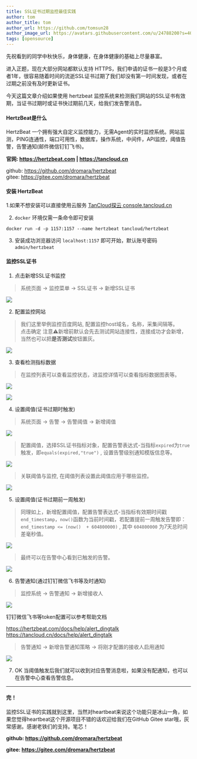 ```yaml
---
title: SSL证书过期监控最佳实践
author: tom  
author_title: tom   
author_url: https://github.com/tomsun28  
author_image_url: https://avatars.githubusercontent.com/u/24788200?s=400&v=4  
tags: [opensource]  
---
```


先祝看到的同学中秋快乐，身体健康，在身体健康的基础上尽量暴富。

进入正题，现在大部分网站都默认支持 HTTPS，我们申请的证书一般是3个月或者1年，很容易随着时间的流逝SSL证书过期了我们却没有第一时间发现，或者在过期之前没有及时更新证书。

今天这篇文章介绍如果使用 hertzbeat 监控系统来检测我们网站的SSL证书有效期，当证书过期时或证书快过期前几天，给我们发告警消息。

#### HertzBeat是什么

HertzBeat 一个拥有强大自定义监控能力，无需Agent的实时监控系统。网站监测，PING连通性，端口可用性，数据库，操作系统，中间件，API监控，阈值告警，告警通知(邮件微信钉钉飞书)。

**官网: https://hertzbeat.com | https://tancloud.cn**

github: https://github.com/dromara/hertzbeat    
gitee: https://gitee.com/dromara/hertzbeat

#### 安装 HertzBeat

1.如果不想安装可以直接使用云服务 [TanCloud探云 console.tancloud.cn](https://console.tancloud.cn)

2. `docker` 环境仅需一条命令即可安装

`docker run -d -p 1157:1157 --name hertzbeat tancloud/hertzbeat`

3. 安装成功浏览器访问 `localhost:1157` 即可开始，默认账号密码 `admin/hertzbeat`

#### 监控SSL证书

1. 点击新增SSL证书监控

> 系统页面 -> 监控菜单 -> SSL证书 -> 新增SSL证书


![](https://p3-juejin.byteimg.com/tos-cn-i-k3u1fbpfcp/bd53f343a5b54feab62e71458d076441~tplv-k3u1fbpfcp-zoom-1.image)

2. 配置监控网站

> 我们这里举例监控百度网站, 配置监控host域名，名称，采集间隔等。    
> 点击确定 注意⚠️新增前默认会先去测试网站连接性，连接成功才会新增，当然也可以把**是否测试**按钮置灰。

![](https://p3-juejin.byteimg.com/tos-cn-i-k3u1fbpfcp/ad1154670648413bb82c8bdeb5b13609~tplv-k3u1fbpfcp-zoom-1.image)

3. 查看检测指标数据

> 在监控列表可以查看监控状态，进监控详情可以查看指标数据图表等。


![](https://p3-juejin.byteimg.com/tos-cn-i-k3u1fbpfcp/f874b45e909c4bb0acdd28b3fb034a61~tplv-k3u1fbpfcp-zoom-1.image)


![](https://p3-juejin.byteimg.com/tos-cn-i-k3u1fbpfcp/ef5d7443f8c04818ae5aa28d421203be~tplv-k3u1fbpfcp-zoom-1.image)



4. 设置阈值(证书过期时触发)

> 系统页面 -> 告警 -> 告警阈值 -> 新增阈值


![](https://p3-juejin.byteimg.com/tos-cn-i-k3u1fbpfcp/8d6205172d43463aa34e534477f132f1~tplv-k3u1fbpfcp-zoom-1.image)

> 配置阈值，选择SSL证书指标对象，配置告警表达式-当指标`expired`为`true`触发，即`equals(expired,"true")` , 设置告警级别通知模版信息等。


![](https://p3-juejin.byteimg.com/tos-cn-i-k3u1fbpfcp/83d17b381d994f26a6240e01915b2001~tplv-k3u1fbpfcp-zoom-1.image)

> 关联阈值与监控, 在阈值列表设置此阈值应用于哪些监控。


![](https://p3-juejin.byteimg.com/tos-cn-i-k3u1fbpfcp/9b9063d7bcf9454387be0491fc382bd1~tplv-k3u1fbpfcp-zoom-1.image)




5. 设置阈值(证书过期前一周触发)

> 同理如上，新增配置阈值，配置告警表达式-当指标有效期时间戳 `end_timestamp`，`now()`函数为当前时间戳，若配置提前一周触发告警即：`end_timestamp <= (now()  + 604800000)` , 其中 `604800000` 为7天总时间差毫秒值。


![](https://p3-juejin.byteimg.com/tos-cn-i-k3u1fbpfcp/0d6f837f57c247e09f668f60eff4a0ff~tplv-k3u1fbpfcp-zoom-1.image)

> 最终可以在告警中心看到已触发的告警。


![](https://p3-juejin.byteimg.com/tos-cn-i-k3u1fbpfcp/5a61b23127524976b2c209ce0ca6a339~tplv-k3u1fbpfcp-zoom-1.image)


6. 告警通知(通过钉钉微信飞书等及时通知)

> 监控系统 -> 告警通知 -> 新增接收人


![](https://p3-juejin.byteimg.com/tos-cn-i-k3u1fbpfcp/7f36956060ef410a82bbecafcbb2957f~tplv-k3u1fbpfcp-zoom-1.image)

钉钉微信飞书等token配置可以参考帮助文档

https://hertzbeat.com/docs/help/alert_dingtalk   
https://tancloud.cn/docs/help/alert_dingtalk

> 告警通知 -> 新增告警通知策略 -> 将刚才配置的接收人启用通知


![](https://p3-juejin.byteimg.com/tos-cn-i-k3u1fbpfcp/d976343e81f843138344a039f3aff8a3~tplv-k3u1fbpfcp-zoom-1.image)

7. OK 当阈值触发后我们就可以收到对应告警消息啦，如果没有配通知，也可以在告警中心查看告警信息。

----  

#### 完！

监控SSL证书的实践就到这里，当然对heartbeat来说这个功能只是冰山一角，如果您觉得heartbeat这个开源项目不错的话欢迎给我们在GitHub Gitee star哦，灰常感谢。感谢老铁们的支持。笔芯！

**github: https://github.com/dromara/hertzbeat**

**gitee: https://gitee.com/dromara/hertzbeat**
